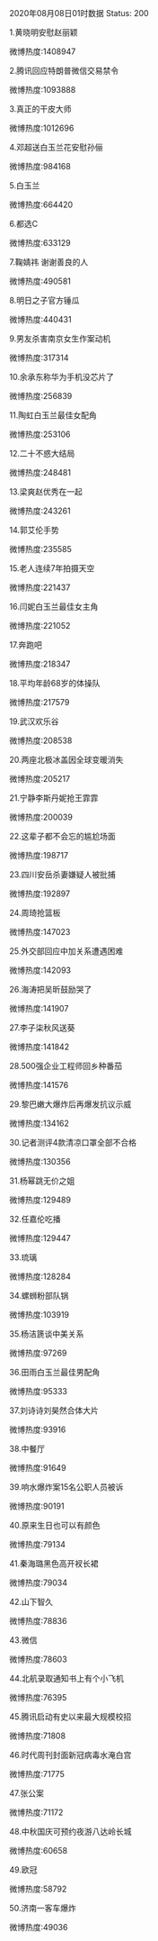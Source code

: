 2020年08月08日01时数据
Status: 200

1.黄晓明安慰赵丽颖

微博热度:1408947

2.腾讯回应特朗普微信交易禁令

微博热度:1093888

3.真正的干皮大师

微博热度:1012696

4.邓超送白玉兰花安慰孙俪

微博热度:984168

5.白玉兰

微博热度:664420

6.都选C

微博热度:633129

7.鞠婧祎 谢谢善良的人

微博热度:490581

8.明日之子官方锤瓜

微博热度:440431

9.男友杀害南京女生作案动机

微博热度:317314

10.余承东称华为手机没芯片了

微博热度:256839

11.陶虹白玉兰最佳女配角

微博热度:253106

12.二十不惑大结局

微博热度:248481

13.梁爽赵优秀在一起

微博热度:243261

14.郭艾伦手势

微博热度:235585

15.老人连续7年拍摄天空

微博热度:221437

16.闫妮白玉兰最佳女主角

微博热度:221052

17.奔跑吧

微博热度:218347

18.平均年龄68岁的体操队

微博热度:217579

19.武汉欢乐谷

微博热度:208538

20.两座北极冰盖因全球变暖消失

微博热度:205217

21.宁静李斯丹妮抢王霏霏

微博热度:200039

22.这辈子都不会忘的尴尬场面

微博热度:198717

23.四川安岳杀妻嫌疑人被批捕

微博热度:192897

24.周琦抢篮板

微博热度:147023

25.外交部回应中加关系遭遇困难

微博热度:142093

26.海涛把吴昕鼓励哭了

微博热度:141907

27.李子柒秋风送葵

微博热度:141842

28.500强企业工程师回乡种番茄

微博热度:141576

29.黎巴嫩大爆炸后再爆发抗议示威

微博热度:134162

30.记者测评4款清凉口罩全部不合格

微博热度:130356

31.杨幂跳无价之姐

微博热度:129489

32.任嘉伦吃播

微博热度:129447

33.琉璃

微博热度:128284

34.螺蛳粉部队锅

微博热度:103919

35.杨洁篪谈中美关系

微博热度:97269

36.田雨白玉兰最佳男配角

微博热度:95333

37.刘诗诗刘昊然合体大片

微博热度:93916

38.中餐厅

微博热度:91649

39.响水爆炸案15名公职人员被诉

微博热度:90191

40.原来生日也可以有颜色

微博热度:79134

41.秦海璐黑色高开衩长裙

微博热度:79034

42.山下智久

微博热度:78836

43.微信

微博热度:78603

44.北航录取通知书上有个小飞机

微博热度:76395

45.腾讯启动有史以来最大规模校招

微博热度:71808

46.时代周刊封面新冠病毒水淹白宫

微博热度:71775

47.张公案

微博热度:71172

48.中秋国庆可预约夜游八达岭长城

微博热度:60658

49.欧冠

微博热度:58792

50.济南一客车爆炸

微博热度:49036

